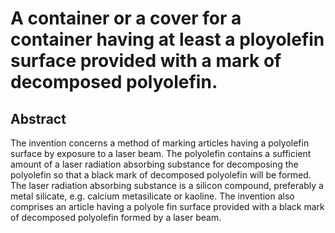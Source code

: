 # A container or a cover for a container having at least a ployolefin surface provided with a mark of decomposed polyolefin.

## Abstract
The invention concerns a method of marking articles having a polyolefin surface by exposure to a laser beam. The polyolefin contains a sufficient amount of a laser radiation absorbing substance for decomposing the polyolefin so that a black mark of decomposed polyolefin will be formed. The laser radiation absorbing substance is a silicon compound, preferably a metal silicate, e.g. calcium metasilicate or kaoline. The invention also comprises an article having a polyole fin surface provided with a black mark of decomposed polyolefin formed by a laser beam.